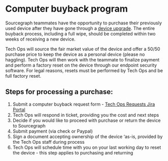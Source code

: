 # Computer buyback program

Sourcegraph teammates have the opportunity to purchase their previously used device after they have gone through a [device upgrade](../../../benefits-pay-perks/benefits-perks/spending-company-money.md#laptop-upgrade). The entire buyback process, including a full wipe, should be completed within two weeks of receiving a new device.

Tech Ops will source the fair market value of the device and offer a 50/50 purchase price to keep the device as a personal device (please no haggling). Tech Ops will then work with the teammate to finalize payment and perform a factory reset on the device through our endpoint security software. For legal reasons, resets must be performed by Tech Ops and be full factory reset.

## Steps for processing a purchase:

1. Submit a computer buyback request form - [Tech Ops Requests Jira Portal](https://sourcegraph.atlassian.net/servicedesk/customer/portal/11/group/16/create/10119)
2. Tech Ops will respond in ticket, providing you the cost and next steps
3. Decide if you would like to proceed with purchase or return the device to Sourcegraph
4. Submit payment (via check or Paypal)
5. Sign a document accepting ownership of the device ‘as-is, provided by the Tech Ops staff during process
6. Tech Ops will schedule time with you on your last working day to reset the device - this step applies to purchasing and returning
